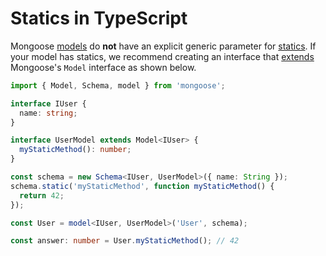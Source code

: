 # Statics in TypeScript

Mongoose [models](../models.html) do **not** have an explicit generic parameter for [statics](../guide.html#statics).
If your model has statics, we recommend creating an interface that [extends](https://www.typescriptlang.org/docs/handbook/interfaces.html) Mongoose's `Model` interface as shown below.

```typescript
import { Model, Schema, model } from 'mongoose';

interface IUser {
  name: string;
}

interface UserModel extends Model<IUser> {
  myStaticMethod(): number;
}

const schema = new Schema<IUser, UserModel>({ name: String });
schema.static('myStaticMethod', function myStaticMethod() {
  return 42;
});

const User = model<IUser, UserModel>('User', schema);

const answer: number = User.myStaticMethod(); // 42
```
